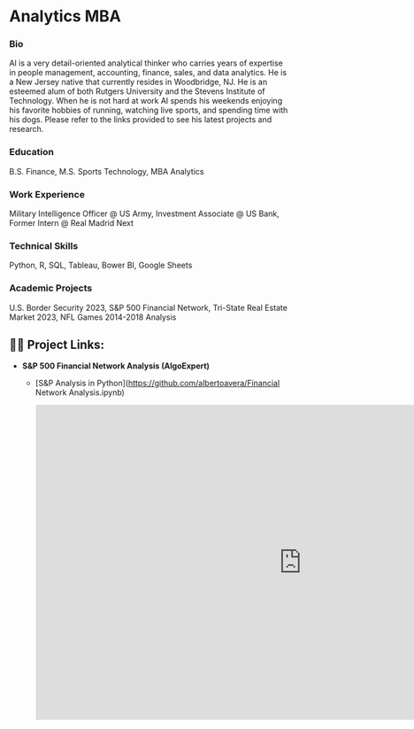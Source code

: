 # Analytics MBA
### Bio
Al is a very detail-oriented analytical thinker who carries years of expertise in people management, accounting, finance, sales, and data analytics. He is a New Jersey native that currently resides in Woodbridge, NJ.  He is an esteemed alum of both Rutgers University and the Stevens Institute of Technology.  When he is not hard at work Al spends his weekends enjoying his favorite hobbies of running, watching live sports, and spending time with his dogs. Please refer to the links provided to see his latest projects and research.

### Education
B.S. Finance, M.S. Sports Technology, MBA Analytics

### Work Experience
Military Intelligence Officer @ US Army, 
Investment Associate @ US Bank,
Former Intern @ Real Madrid Next

### Technical Skills
Python, R, SQL, Tableau, Bower BI, Google Sheets

### Academic Projects
U.S. Border Security 2023,
S&P 500 Financial Network,
Tri-State Real Estate Market 2023,
NFL Games 2014-2018 Analysis

<h2>👨‍💻 Project Links:</h2>

- <b>S&P 500 Financial Network Analysis (AlgoExpert)</b>
  - [S&P Analysis in Python](https://github.com/albertoavera/Financial Network Analysis.ipynb)

    <iframe src="https://docs.google.com/presentation/d/e/2PACX-1vSL4X2a9R4EI-VM13wgiVbkbTFW4C5_v531rm4ksBWmkLJcmK2G9LSBPOJUfJ9u7iSXujRsb_Kib_Ls/embed?          start=true&loop=false&delayms=5000" frameborder="0" width="960" height="569" allowfullscreen="true" mozallowfullscreen="true" webkitallowfullscreen="true"></iframe>
